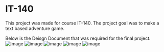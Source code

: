 # IT-140
This project was made for course IT-140. The project goal was to make a text based adventure game.

Below is the Deisgn Document that was required for the final project.
![image](https://github.com/user-attachments/assets/58f25e72-16c0-4bf2-b803-ae65b8d6aefe)
![image](https://github.com/user-attachments/assets/ae30f258-e463-48fd-bba2-5cfae83d2188)
![image](https://github.com/user-attachments/assets/f707de47-903c-4921-b696-0c1d9955c67a)
![image](https://github.com/user-attachments/assets/f6e41893-600e-4687-8999-7a390747f697)
![image](https://github.com/user-attachments/assets/8e6c68ab-9e96-42c2-9bf2-d5ab3885da8f)
